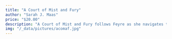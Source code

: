 ```yaml
---
title: "A Court of Mist and Fury"
author: "Sarah J. Maas"
price: "$20.00"
description: "A Court of Mist and Fury follows Feyre as she navigates the aftermath of her trials Under the Mountain, forging new alliances and confronting her inner strength while entangled in the looming war between mortal and fae realms, and her growing bond with the enigmatic High Lord, Rhysand."
img: "/_data/pictures/acomaf.jpg"
---
```


